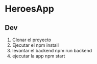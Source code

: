 # HeroesApp

## Dev

1. Clonar el proyecto
2. Ejecutar el npm install
3. levantar el backend npm run backend
4. ejecutar la app npm start
